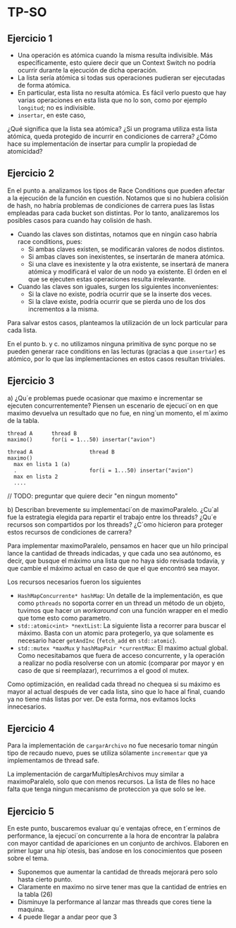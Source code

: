 # TP-SO

## Ejercicio 1

* Una operación es atómica cuando la misma resulta indivisible. Más 
específicamente, esto quiere decir que un Context Switch no podría ocurrir 
durante la ejecución de dicha operación.
* La lista sería atómica si todas sus operaciones pudieran ser ejecutadas de 
forma atómica.
* En particular, esta lista no resulta atómica. Es fácil verlo puesto que hay 
varias operaciones en esta lista que no lo son, como por ejemplo `longitud`; no
es indivisible.
* `insertar`, en este caso,


¿Qué significa que la lista sea atómica? ¿Si un programa utiliza esta lista atómica, queda protegido de incurrir en condiciones de carrera? ¿Cómo hace su implementación de insertar para cumplir la propiedad de atomicidad?

## Ejercicio 2

En el punto a. analizamos los tipos de Race Conditions que pueden afectar a la
ejecución de la función en cuestión. Notamos que si no hubiera colisión de hash,
no habría problemas de condiciones de carrera pues las listas empleadas para
cada bucket son distintas. Por lo tanto, analizaremos los posibles casos para
cuando hay colisión de hash.

* Cuando las claves son distintas, notamos que en ningún caso habría race 
conditions, pues:
  * Si ambas claves existen, se modificarán valores de nodos distintos.
  * Si ambas claves son inexistentes, se insertarán de manera atómica.
  * Si una clave es inexistente y la otra existente, se insertará de manera 
    atómica y modificará el valor de un nodo ya existente. El órden en el que se
    ejecuten estas operaciones resulta irrelevante.
* Cuando las claves son iguales, surgen los siguientes inconvenientes:
  * Si la clave no existe, podría ocurrir que se la inserte dos veces.
  * Si la clave existe, podría ocurrir que se pierda uno de los dos incrementos
    a la misma.

Para salvar estos casos, planteamos la utilización de un lock particular para
cada lista.

En el punto b. y c. no utilizamos ninguna primitiva de sync porque no se pueden
generar race conditions en las lecturas (gracias a que `insertar`) es atómico,
por lo que las implementaciones en estos casos resultan triviales.

## Ejercicio 3

a) ¿Qu´e problemas puede ocasionar que maximo e incrementar se ejecuten
concurrentemente? Piensen un escenario de ejecuci´on en que maximo devuelva un
resultado que no fue, en ning´un momento, el m´aximo de la tabla.

```text
thread A      thread B
maximo()      for(i = 1...50) insertar("avion")

thread A                  thread B
maximo()
  max en lista 1 (a)
  .                       for(i = 1...50) insertar("avion")
  max en lista 2
  ....
```

// TODO: preguntar que quiere decir "en ningun momento"

b) Describan brevemente su implementaci´on de maximoParalelo. ¿Cu´al fue
la estrategia elegida para repartir el trabajo entre los threads? ¿Qu´e recursos
son compartidos por los threads? ¿C´omo hicieron para proteger estos
recursos de condiciones de carrera?

Para implementar maximoParalelo, pensamos en hacer que un hilo principal lance
la cantidad de threads indicadas, y que cada uno sea autónomo, es decir, que
busque el máximo una lista que no haya sido revisada todavía, y que cambie
el máximo actual en caso de que el que encontró sea mayor.

Los recursos necesarios fueron los siguientes

* `HashMapConcurrente* hashMap`: Un detalle de la implementación, es que como
  `pthreads` no soporta correr en un thread un método de un objeto, tuvimos que
  hacer un *workaround* con una función wrapper en el medio que tome esto
  como parametro.
* `std::atomic<int> *nextList`: La siguiente lista a recorrer para buscar el
  máximo. Basta con un atomic para protegerlo, ya que solamente es necesario
  hacer `getAndInc` (`fetch_add` en `std::atomic`).
* `std::mutex *maxMux` y `hashMapPair *currentMax`: El maximo actual global.
  Como necesitabamos que fuera de acceso concurrente, y la operación a realizar
  no podía resolverse con un atomic (comparar por mayor y en caso de que si
  reemplazar), recurrimos a el good ol mutex.

Como optimización, en realidad cada thread no chequea si su máximo es mayor al
actual después de ver cada lista, sino que lo hace al final, cuando ya no tiene
más listas por ver. De esta forma, nos evitamos locks innecesarios.

## Ejercicio 4

Para la implementación de `cargarArchivo` no fue necesario tomar ningún tipo de
recaudo nuevo, pues se utiliza sólamente `incrementar` que ya implementamos de
thread safe.

La implementación de cargarMultiplesArchivos muy similar a maximoParalelo, solo
que con menos recursos. La lista de files no hace falta que tenga ningun
mecanismo de proteccion ya que solo se lee.

## Ejercicio 5

En este punto, buscaremos evaluar qu´e ventajas ofrece, en t´erminos de performance,
la ejecuci´on concurrente a la hora de encontrar la palabra con mayor cantidad de
apariciones en un conjunto de archivos. Elaboren en primer lugar una hip´otesis,
bas´andose en los conocimientos que poseen sobre el tema.

* Suponemos que aumentar la cantidad de threads mejorará pero solo hasta cierto
  punto.
* Claramente en maximo no sirve tener mas que la cantidad de entries en
  la tabla (26)
* Disminuye la performance al lanzar mas threads que cores tiene la maquina.
* 4 puede llegar a andar peor que 3